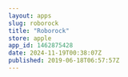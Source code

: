 ```yaml
---
layout: apps
slug: roborock
title: "Roborock"
store: apple
app_id: 1462875428
date: 2024-11-19T00:38:07Z
published: 2019-06-18T06:57:57Z
---
```

